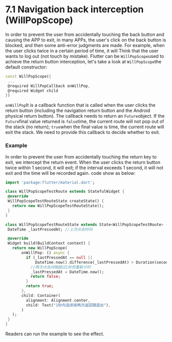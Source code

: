 # 7.1 Navigation back interception (WillPopScope)

In order to prevent the user from accidentally touching the back button and causing the APP to exit, in many APPs, the user's click on the back button is blocked, and then some anti-error judgments are made. For example, when the user clicks twice in a certain period of time, it will Think that the user wants to log out (not touch by mistake). Flutter can be `WillPopScope`used to achieve the return button interception, let's take a look at `WillPopScope`the default constructor:

``` dart 
const WillPopScope({
 ...
 @required WillPopCallback onWillPop,
 @required Widget child
})

```

`onWillPop`It is a callback function that is called when the user clicks the return button (including the navigation return button and the Android physical return button). The callback needs to return an `Future`object. If the `Future`final value returned is `false`time, the current route will not pop out of the stack (no return); `true`when the final value is time, the current route will exit the stack. We need to provide this callback to decide whether to exit.

### Example

In order to prevent the user from accidentally touching the return key to exit, we intercept the return event. When the user clicks the return button twice within 1 second, it will exit; if the interval exceeds 1 second, it will not exit and the time will be recorded again. code show as below:

``` dart 
import 'package:flutter/material.dart';

class WillPopScopeTestRoute extends StatefulWidget {
 @override
 WillPopScopeTestRouteState createState() {
   return new WillPopScopeTestRouteState();
 }
}

class WillPopScopeTestRouteState extends State<WillPopScopeTestRoute> {
 DateTime _lastPressedAt; //上次点击时间

 @override
 Widget build(BuildContext context) {
   return new WillPopScope(
       onWillPop: () async {
         if (_lastPressedAt == null ||
             DateTime.now().difference(_lastPressedAt) > Duration(seconds: 1)) {
           //两次点击间隔超过1秒则重新计时
           _lastPressedAt = DateTime.now();
           return false;
         }
         return true;
       },
       child: Container(
         alignment: Alignment.center,
         child: Text("1秒内连续按两次返回键退出"),
       )
   );
 }
}

```

Readers can run the example to see the effect.